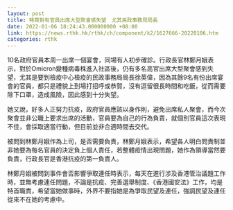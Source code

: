 ```yaml
---
layout: post
title: 特首對有官員出席大型聚會感失望　尤其民政事務局局長
date: 2022-01-06 18:24:43.000000000 +08:00
link: https://news.rthk.hk/rthk/ch/component/k2/1627666-20220106.htm
categories: rthk
---
```


10名政府官員本周一出席一個宴會，同場有人初步確診。行政長官林鄭月娥表示，對於Omicron變種病毒株進入社區後，仍有多名高官出席大型聚會感到失望，尤其是要到檢疫中心檢疫的民政事務局局長徐英偉，因為其餘9名有份出席宴會的官員，都只是禮貌上到場打招呼或恭賀，沒有逗留很長時間和吃飯，從而需要除下口罩，造成風險，因此感到十分失望。

她又說，好多人正努力抗疫，政府官員應該以身作則，避免出席私人聚會，而今次聚會並非公職上要求出席的活動，官員要為自己的行為負責，就個別官員這次表現不佳，會採取適當行動，但目前並非合適時間去交代。

被問到林鄭月娥作為上司，是否需要負責，林鄭月娥表示，希望各人明白問責制並非她要為每名官員的決定負上個人責任，若整體疫情出現問題，她作為領導當然要負責，行政長官是香港抗疫的第一負責人。

林鄭月娥被問到事件會否影響爭取連任時表示，每天在進行涉及香港管治議題工作時，並無考慮連任問題，不論是抗疫、完善選舉制度、《香港國安法》工作，均是特首職責，希望當她做事時，外界不要指她是為爭取民望及連任，強調民望及連任從來不在她的考慮中。
